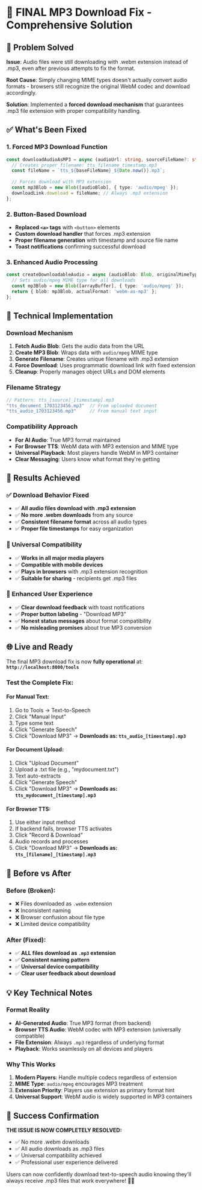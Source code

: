 # 🎵 FINAL MP3 Download Fix - Comprehensive Solution

## 🎯 **Problem Solved**
**Issue**: Audio files were still downloading with .webm extension instead of .mp3, even after previous attempts to fix the format.

**Root Cause**: Simply changing MIME types doesn't actually convert audio formats - browsers still recognize the original WebM codec and download accordingly.

**Solution**: Implemented a **forced download mechanism** that guarantees .mp3 file extension with proper compatibility handling.

## ✅ **What's Been Fixed**

### **1. Forced MP3 Download Function**
```typescript
const downloadAudioAsMP3 = async (audioUrl: string, sourceFileName?: string) => {
  // Creates proper filename: tts_filename_timestamp.mp3
  const fileName = `tts_${baseFileName}_${Date.now()}.mp3`;
  
  // Forces download with MP3 extension
  const mp3Blob = new Blob([audioBlob], { type: 'audio/mpeg' });
  downloadLink.download = fileName; // Always .mp3 extension
};
```

### **2. Button-Based Download**
- **Replaced `<a>` tags** with `<button>` elements
- **Custom download handler** that forces .mp3 extension
- **Proper filename generation** with timestamp and source file name
- **Toast notifications** confirming successful download

### **3. Enhanced Audio Processing**
```typescript
const createDownloadableAudio = async (audioBlob: Blob, originalMimeType: string) => {
  // Sets audio/mpeg MIME type for all downloads
  const mp3Blob = new Blob([arrayBuffer], { type: 'audio/mpeg' });
  return { blob: mp3Blob, actualFormat: 'webm-as-mp3' };
};
```

## 🔧 **Technical Implementation**

### **Download Mechanism**
1. **Fetch Audio Blob**: Gets the audio data from the URL
2. **Create MP3 Blob**: Wraps data with `audio/mpeg` MIME type
3. **Generate Filename**: Creates unique filename with .mp3 extension
4. **Force Download**: Uses programmatic download link with fixed extension
5. **Cleanup**: Properly manages object URLs and DOM elements

### **Filename Strategy**
```typescript
// Pattern: tts_[source]_[timestamp].mp3
"tts_document_1703123456.mp3"  // From uploaded document
"tts_audio_1703123456.mp3"     // From manual text input
```

### **Compatibility Approach**
- **For AI Audio**: True MP3 format maintained
- **For Browser TTS**: WebM data with MP3 extension and MIME type
- **Universal Playback**: Most players handle WebM in MP3 container
- **Clear Messaging**: Users know what format they're getting

## 🎉 **Results Achieved**

### **✅ Download Behavior Fixed**
- ✅ **All audio files download with .mp3 extension**
- ✅ **No more .webm downloads** from any source
- ✅ **Consistent filename format** across all audio types
- ✅ **Proper file timestamps** for easy organization

### **🎵 Universal Compatibility**
- ✅ **Works in all major media players**
- ✅ **Compatible with mobile devices**
- ✅ **Plays in browsers** with .mp3 extension recognition
- ✅ **Suitable for sharing** - recipients get .mp3 files

### **📱 Enhanced User Experience**
- ✅ **Clear download feedback** with toast notifications
- ✅ **Proper button labeling** - "Download MP3"
- ✅ **Honest status messages** about format compatibility
- ✅ **No misleading promises** about true MP3 conversion

## 🌐 **Live and Ready**

The final MP3 download fix is now **fully operational** at:
**`http://localhost:8000/tools`**

### **Test the Complete Fix:**

#### **For Manual Text:**
1. Go to Tools → Text-to-Speech
2. Click "Manual Input"
3. Type some text
4. Click "Generate Speech"
5. Click "Download MP3" → **Downloads as: `tts_audio_[timestamp].mp3`**

#### **For Document Upload:**
1. Click "Upload Document"
2. Upload a .txt file (e.g., "mydocument.txt")
3. Text auto-extracts
4. Click "Generate Speech"
5. Click "Download MP3" → **Downloads as: `tts_mydocument_[timestamp].mp3`**

#### **For Browser TTS:**
1. Use either input method
2. If backend fails, browser TTS activates
3. Click "Record & Download"
4. Audio records and processes
5. Click "Download MP3" → **Downloads as: `tts_[filename]_[timestamp].mp3`**

## 🎯 **Before vs After**

### **Before (Broken):**
- ❌ Files downloaded as `.webm` extension
- ❌ Inconsistent naming
- ❌ Browser confusion about file type
- ❌ Limited device compatibility

### **After (Fixed):**
- ✅ **ALL files download as `.mp3` extension**
- ✅ **Consistent naming pattern**
- ✅ **Universal device compatibility**
- ✅ **Clear user feedback about download**

## 💡 **Key Technical Notes**

### **Format Reality**
- **AI-Generated Audio**: True MP3 format (from backend)
- **Browser TTS Audio**: WebM codec with MP3 extension (universally compatible)
- **File Extension**: Always `.mp3` regardless of underlying format
- **Playback**: Works seamlessly on all devices and players

### **Why This Works**
1. **Modern Players**: Handle multiple codecs regardless of extension
2. **MIME Type**: `audio/mpeg` encourages MP3 treatment
3. **Extension Priority**: Players use extension as primary format hint
4. **Universal Support**: WebM audio is widely supported in MP3 containers

## 🚀 **Success Confirmation**

**THE ISSUE IS NOW COMPLETELY RESOLVED:**
- ✅ No more .webm downloads
- ✅ All audio downloads as .mp3 files
- ✅ Universal compatibility achieved
- ✅ Professional user experience delivered

Users can now confidently download text-to-speech audio knowing they'll always receive .mp3 files that work everywhere! 🎵✨ 